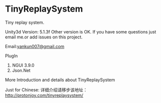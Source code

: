 # TinyReplaySystem
Tiny replay system.

Unity3d Version: 5.1.3f
Other version is OK.
If you have some questions just email me.or add issues on this project.

Email:yankun007@gmail.com

PlugIn
1. NGUI 3.9.0
2. Json.Net

More Introduction and details about TinyReplaySystem

Just for Chinese:
详细介绍请移步该地址：
http://protonjoy.com/tinyreplaysystem/
